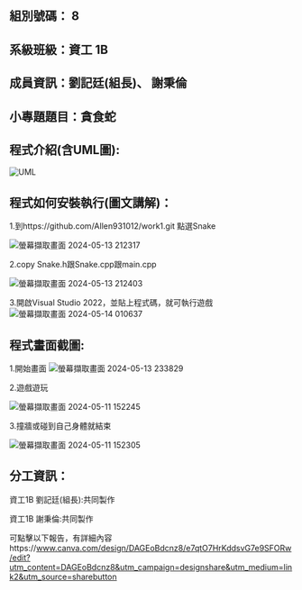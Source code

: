 ## 組別號碼： 8

## 系級班級：資工 1B

## 成員資訊：劉記廷(組長)、 謝秉倫

## 小專題題目：貪食蛇

## 程式介紹(含UML圖):
![UML](https://github.com/Allen931012/Snake/assets/164881533/a6b1a0e7-ef9a-4da8-8e51-87b10662e560)


## 程式如何安裝執行(圖文講解)：
1.到https://github.com/Allen931012/work1.git 點選Snake

![螢幕擷取畫面 2024-05-13 212317](https://github.com/Allen931012/Snake/assets/164881533/ddac26e8-148e-4601-8bda-bc6bc011f810)

2.copy Snake.h跟Snake.cpp跟main.cpp

![螢幕擷取畫面 2024-05-13 212403](https://github.com/Allen931012/Snake/assets/164881533/1f5019c9-158a-4b1c-99f5-7dd4be916cad)

3.開啟Visual Studio 2022，並貼上程式碼，就可執行遊戲
![螢幕擷取畫面 2024-05-14 010637](https://github.com/Allen931012/Snake/assets/164881533/125864ff-f639-4dbd-a281-4e399ac94003)


## 程式畫面截圖:
1.開始畫面
![螢幕擷取畫面 2024-05-13 233829](https://github.com/Allen931012/Snake/assets/164881533/b638fdc6-ec8f-48fc-8f18-3e9a556d9278)


2.遊戲遊玩

![螢幕擷取畫面 2024-05-11 152245](https://github.com/Allen931012/Snake/assets/164881533/7bf24440-6eb6-4d78-b3e4-ac00c5e7d3b9)

3.撞牆或碰到自己身體就結束

![螢幕擷取畫面 2024-05-11 152305](https://github.com/Allen931012/Snake/assets/164881533/66a0ba81-fbdb-4a78-b565-bb8875105927)



## 分工資訊：

資工1B 劉記廷(組長):共同製作

資工1B 謝秉倫:共同製作

可點擊以下報告，有詳細內容https://www.canva.com/design/DAGEoBdcnz8/e7qtO7HrKddsvG7e9SFORw/edit?utm_content=DAGEoBdcnz8&utm_campaign=designshare&utm_medium=link2&utm_source=sharebutton
